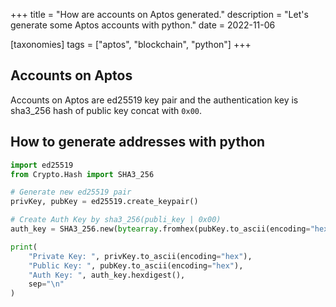 +++
title = "How are accounts on Aptos generated."
description = "Let's generate some Aptos accounts with python."
date = 2022-11-06

[taxonomies]
tags = ["aptos", "blockchain", "python"]
+++

## Accounts on Aptos

Accounts on Aptos are ed25519 key pair and the authentication key is sha3_256 hash of public key concat with `0x00`.

## How to generate addresses with python

```py
import ed25519
from Crypto.Hash import SHA3_256

# Generate new ed25519 pair
privKey, pubKey = ed25519.create_keypair()

# Create Auth Key by sha3_256(publi_key | 0x00)
auth_key = SHA3_256.new(bytearray.fromhex(pubKey.to_ascii(encoding="hex").decode() + "00"))

print(
    "Private Key: ", privKey.to_ascii(encoding="hex"),
    "Public Key: ", pubKey.to_ascii(encoding="hex"),
    "Auth Key: ", auth_key.hexdigest(),
    sep="\n"
)
```
